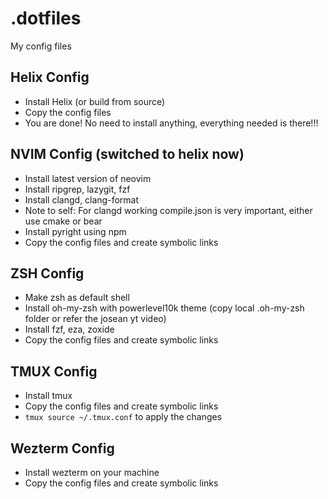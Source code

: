 # .dotfiles

My config files

## Helix Config
- Install Helix (or build from source)
- Copy the config files
- You are done! No need to install anything, everything needed is there!!!

## NVIM Config (switched to helix now)

- Install latest version of neovim
- Install ripgrep, lazygit, fzf
- Install clangd, clang-format
- Note to self: For clangd working compile.json is very important, either use cmake or bear
- Install pyright using npm
- Copy the config files and create symbolic links

## ZSH Config

- Make zsh as default shell
- Install oh-my-zsh with powerlevel10k theme (copy local .oh-my-zsh folder or refer the josean yt video)
- Install fzf, eza, zoxide
- Copy the config files and create symbolic links

## TMUX Config

- Install tmux
- Copy the config files and create symbolic links
- `tmux source ~/.tmux.conf` to apply the changes

## Wezterm Config

- Install wezterm on your machine
- Copy the config files and create symbolic links
